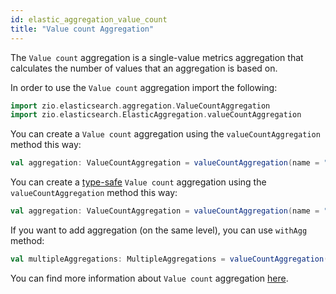 ```yaml
---
id: elastic_aggregation_value_count
title: "Value count Aggregation"
---
```


The `Value count` aggregation is a single-value metrics aggregation that calculates the number of values that an aggregation is based on.

In order to use the `Value count` aggregation import the following:
```scala
import zio.elasticsearch.aggregation.ValueCountAggregation
import zio.elasticsearch.ElasticAggregation.valueCountAggregation
```

You can create a `Value count` aggregation using the `valueCountAggregation` method this way:
```scala
val aggregation: ValueCountAggregation = valueCountAggregation(name = "valueCountAggregation", field = "stringField")
```

You can create a [type-safe](https://lambdaworks.github.io/zio-elasticsearch/overview/overview_zio_prelude_schema) `Value count` aggregation using the `valueCountAggregation` method this way:
```scala
val aggregation: ValueCountAggregation = valueCountAggregation(name = "valueCountAggregation", field = Document.stringField)
```

If you want to add aggregation (on the same level), you can use `withAgg` method:
```scala
val multipleAggregations: MultipleAggregations = valueCountAggregation(name = "valueCountAggregation1", field = Document.stringField).withAgg(valueCountAggregation(name = "valueCountAggregation2", field = Document.intField))
```

You can find more information about `Value count` aggregation [here](https://www.elastic.co/guide/en/elasticsearch/reference/current/search-aggregations-metrics-valuecount-aggregation.html#search-aggregations-metrics-valuecount-aggregation).
